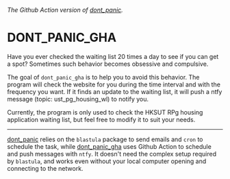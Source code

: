 _The Github Action version of [dont_panic](https://github.com/JiaZhang42/dont_panic)._

# DONT_PANIC_GHA

Have you ever checked the waiting list 20 times a day to see if you can get a spot? Sometimes such behavior becomes obsessive and compulsive. 

The goal of `dont_panic_gha` is to help you to avoid this behavior. The program will check the website for you during the time interval and with the frequency you want. If it finds an update to the waiting list, it will push a ntfy message (topic: ust_pg_housing_wl) to notify you.

Currently, the program is only used to check the HKSUT RPg housing application waiting list, but feel free to modify it to suit your needs.

----
[dont_panic](https://github.com/JiaZhang42/dont_panic) relies on the `blastula` package to send emails and `cron` to schedule the task, while [dont_panic_gha](https://github.com/JiaZhang42/dont_panic_gha) uses 
Github Action to schedule and push messages with `ntfy`. It doesn't need the complex setup required by `blastula`, and works even without your local computer opening and connecting to the network.
